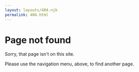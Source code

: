 ```yaml
---
layout: layouts/404.njk
permalink: 404.html
---
```


# Page not found

Sorry, that page isn't on this site.

Please use the navigation menu, above, to find another page.